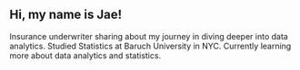 ## Hi, my name is Jae!

Insurance underwriter sharing about my journey in diving deeper into data analytics.
Studied Statistics at Baruch University in NYC.
Currently learning more about data analytics and statistics.

